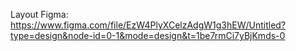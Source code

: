 Layout Figma: https://www.figma.com/file/EzW4PlyXCelzAdgW1g3hEW/Untitled?type=design&node-id=0-1&mode=design&t=1be7rmCi7yBjKmds-0

